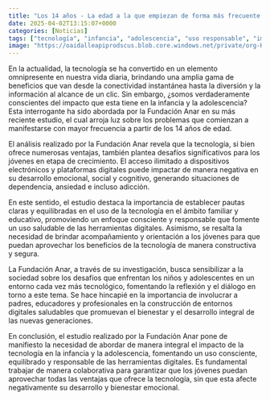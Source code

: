 ```yaml
---
title: "Los 14 años - La edad a la que empiezan de forma más frecuente los problemas con la tecnología"
date: 2025-04-02T13:15:07+0000
categories: [Noticias]
tags: ["tecnología", "infancia", "adolescencia", "uso responsable", "impacto negativo", "desarrollo emocional", "herramientas digitales"]
image: "https://oaidalleapiprodscus.blob.core.windows.net/private/org-HKmKxpuNw3Y88lm4EBrIPq0n/user-ZwiCXOggLL8ZNNKE2g7rXFmV/img-dxbwpRPWb3WZ8A9udSm0vHXq.png?st=2025-04-02T12%3A15%3A07Z&se=2025-04-02T14%3A15%3A07Z&sp=r&sv=2024-08-04&sr=b&rscd=inline&rsct=image/png&skoid=d505667d-d6c1-4a0a-bac7-5c84a87759f8&sktid=a48cca56-e6da-484e-a814-9c849652bcb3&skt=2025-04-02T11%3A23%3A38Z&ske=2025-04-03T11%3A23%3A38Z&sks=b&skv=2024-08-04&sig=aw2qkOmRDk7dGkOcfvAFGAOqrI3HfIPEYWl9ncAUFQc%3D"
---
```


En la actualidad, la tecnología se ha convertido en un elemento omnipresente en nuestra vida diaria, brindando una amplia gama de beneficios que van desde la conectividad instantánea hasta la diversión y la información al alcance de un clic. Sin embargo, ¿somos verdaderamente conscientes del impacto que esta tiene en la infancia y la adolescencia? Esta interrogante ha sido abordada por la Fundación Anar en su más reciente estudio, el cual arroja luz sobre los problemas que comienzan a manifestarse con mayor frecuencia a partir de los 14 años de edad.

El análisis realizado por la Fundación Anar revela que la tecnología, si bien ofrece numerosas ventajas, también plantea desafíos significativos para los jóvenes en etapa de crecimiento. El acceso ilimitado a dispositivos electrónicos y plataformas digitales puede impactar de manera negativa en su desarrollo emocional, social y cognitivo, generando situaciones de dependencia, ansiedad e incluso adicción.

En este sentido, el estudio destaca la importancia de establecer pautas claras y equilibradas en el uso de la tecnología en el ámbito familiar y educativo, promoviendo un enfoque consciente y responsable que fomente un uso saludable de las herramientas digitales. Asimismo, se resalta la necesidad de brindar acompañamiento y orientación a los jóvenes para que puedan aprovechar los beneficios de la tecnología de manera constructiva y segura.

La Fundación Anar, a través de su investigación, busca sensibilizar a la sociedad sobre los desafíos que enfrentan los niños y adolescentes en un entorno cada vez más tecnológico, fomentando la reflexión y el diálogo en torno a este tema. Se hace hincapié en la importancia de involucrar a padres, educadores y profesionales en la construcción de entornos digitales saludables que promuevan el bienestar y el desarrollo integral de las nuevas generaciones.

En conclusión, el estudio realizado por la Fundación Anar pone de manifiesto la necesidad de abordar de manera integral el impacto de la tecnología en la infancia y la adolescencia, fomentando un uso consciente, equilibrado y responsable de las herramientas digitales. Es fundamental trabajar de manera colaborativa para garantizar que los jóvenes puedan aprovechar todas las ventajas que ofrece la tecnología, sin que esta afecte negativamente su desarrollo y bienestar emocional.
    